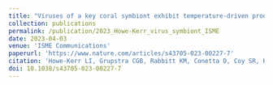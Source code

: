 ```yaml
---
title: "Viruses of a key coral symbiont exhibit temperature-driven productivity across a reefscape"
collection: publications
permalink: /publication/2023_Howe-Kerr_virus_symbiont_ISME
date: 2023-04-03
venue: 'ISME Communications'
paperurl: 'https://www.nature.com/articles/s43705-023-00227-7'
citation: 'Howe-Kerr LI, Grupstra CGB, Rabbitt KM, Conetta D, Coy SR, Klinges JC, Maher RL, McConnell KM, Meiling SS, Messyasz A, Schmeltzer ER, Seabrook S, Sims JA, Veglia AJ, Thurber AR, Vega Thurber R, Correa AMS. (2023). &quot;Viruses of a key coral symbiont exhibit temperature-driven productivity across a reefscape.&quot; <i>ISME Commun.</i>. 3:27.'
doi: 10.1038/s43705-023-00227-7
---
```

